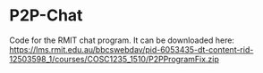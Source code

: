 # P2P-Chat
Code for the RMIT chat program. It can be downloaded here:
https://lms.rmit.edu.au/bbcswebdav/pid-6053435-dt-content-rid-12503598_1/courses/COSC1235_1510/P2PProgramFix.zip
